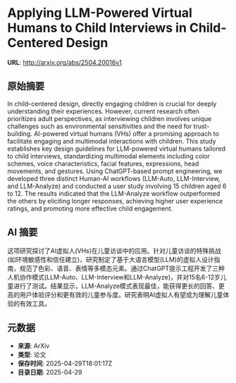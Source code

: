 # Applying LLM-Powered Virtual Humans to Child Interviews in Child-Centered Design

**URL**: http://arxiv.org/abs/2504.20016v1

## 原始摘要

In child-centered design, directly engaging children is crucial for deeply
understanding their experiences. However, current research often prioritizes
adult perspectives, as interviewing children involves unique challenges such as
environmental sensitivities and the need for trust-building. AI-powered virtual
humans (VHs) offer a promising approach to facilitate engaging and multimodal
interactions with children. This study establishes key design guidelines for
LLM-powered virtual humans tailored to child interviews, standardizing
multimodal elements including color schemes, voice characteristics, facial
features, expressions, head movements, and gestures. Using ChatGPT-based prompt
engineering, we developed three distinct Human-AI workflows (LLM-Auto,
LLM-Interview, and LLM-Analyze) and conducted a user study involving 15
children aged 6 to 12. The results indicated that the LLM-Analyze workflow
outperformed the others by eliciting longer responses, achieving higher user
experience ratings, and promoting more effective child engagement.


## AI 摘要

这项研究探讨了AI虚拟人(VHs)在儿童访谈中的应用。针对儿童访谈的特殊挑战(如环境敏感性和信任建立)，研究制定了基于大语言模型(LLM)的虚拟人设计指南，规范了色彩、语音、表情等多模态元素。通过ChatGPT提示工程开发了三种人机协作模式(LLM-Auto、LLM-Interview和LLM-Analyze)，并对15名6-12岁儿童进行了测试。结果显示，LLM-Analyze模式表现最佳，能获得更长的回答、更高的用户体验评分和更有效的儿童参与度。研究表明AI虚拟人有望成为理解儿童体验的有效工具。

## 元数据

- **来源**: ArXiv
- **类型**: 论文
- **保存时间**: 2025-04-29T18:01:17Z
- **目录日期**: 2025-04-29
